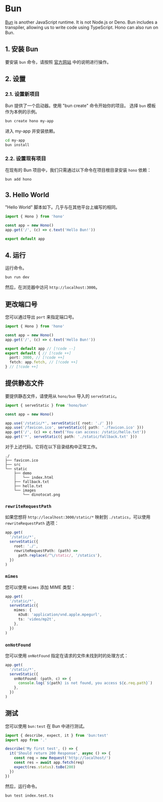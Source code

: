 # Bun

[Bun](https://bun.sh) is another JavaScript runtime. It is not Node.js or Deno. Bun includes a transpiler, allowing us to write code using TypeScript. Hono can also run on Bun.

## 1. 安装 Bun

要安装 `bun` 命令，请按照 [官方网站](https://bun.sh) 中的说明进行操作。

## 2. 设置

### 2.1. 设置新项目

Bun 提供了一个启动器。使用 "bun create" 命令开始你的项目。 
选择 `bun` 模板作为本例的示例。

```sh
bun create hono my-app
```

进入 my-app 并安装依赖。

```sh
cd my-app
bun install
```

### 2.2. 设置现有项目

在现有的 Bun 项目中，我们只需通过以下命令在项目根目录安装 `hono` 依赖：

```sh
bun add hono
```

## 3. Hello World

"Hello World" 脚本如下。几乎与在其他平台上编写的相同。

```ts
import { Hono } from 'hono'

const app = new Hono()
app.get('/', (c) => c.text('Hello Bun!'))

export default app
```

## 4. 运行

运行命令。

```sh
bun run dev
```

然后，在浏览器中访问 `http://localhost:3000`。

## 更改端口号

您可以通过导出 `port` 来指定端口号。

<!-- prettier-ignore -->
```ts
import { Hono } from 'hono'

const app = new Hono()
app.get('/', (c) => c.text('Hello Bun!'))

export default app // [!code --]
export default { // [!code ++]
  port: 3000, // [!code ++]
  fetch: app.fetch, // [!code ++]
} // [!code ++]
```

## 提供静态文件

要提供静态文件，请使用从 `hono/bun` 导入的 `serveStatic`。

```ts
import { serveStatic } from 'hono/bun'

const app = new Hono()

app.use('/static/*', serveStatic({ root: './' }))
app.use('/favicon.ico', serveStatic({ path: './favicon.ico' }))
app.get('/', (c) => c.text('You can access: /static/hello.txt'))
app.get('*', serveStatic({ path: './static/fallback.txt' }))
```

对于上述代码，它将在以下目录结构中正常工作。

```
./
├── favicon.ico
├── src
└── static
    ├── demo
    │   └── index.html
    ├── fallback.txt
    ├── hello.txt
    └── images
        └── dinotocat.png
```

### `rewriteRequestPath`

如果您想将 `http://localhost:3000/static/*` 映射到 `./statics`，可以使用 `rewriteRequestPath` 选项：

```ts
app.get(
  '/static/*',
  serveStatic({
    root: './',
    rewriteRequestPath: (path) =>
      path.replace(/^\/static/, '/statics'),
  })
)
```

### `mimes`

您可以使用 `mimes` 添加 MIME 类型：

```ts
app.get(
  '/static/*',
  serveStatic({
    mimes: {
      m3u8: 'application/vnd.apple.mpegurl',
      ts: 'video/mp2t',
    },
  })
)
```

### `onNotFound`

您可以使用 `onNotFound` 指定在请求的文件未找到时的处理方式：

```ts
app.get(
  '/static/*',
  serveStatic({
    onNotFound: (path, c) => {
      console.log(`${path} is not found, you access ${c.req.path}`)
    },
  })
)
```

## 测试

您可以使用 `bun:test` 在 Bun 中进行测试。

```ts
import { describe, expect, it } from 'bun:test'
import app from '.'

describe('My first test', () => {
  it('Should return 200 Response', async () => {
    const req = new Request('http://localhost/')
    const res = await app.fetch(req)
    expect(res.status).toBe(200)
  })
})
```

然后，运行命令。

```sh
bun test index.test.ts
```